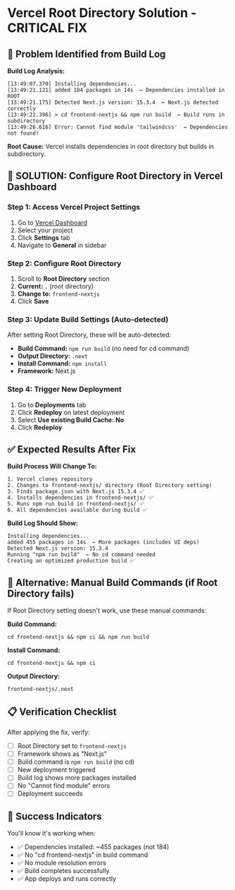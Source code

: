 # Vercel Root Directory Solution - CRITICAL FIX

## 🚨 Problem Identified from Build Log

**Build Log Analysis:**
```
[13:49:07.370] Installing dependencies...
[13:49:21.121] added 184 packages in 14s  ← Dependencies installed in ROOT
[13:49:21.175] Detected Next.js version: 15.3.4  ← Next.js detected correctly
[13:49:21.396] > cd frontend-nextjs && npm run build  ← Build runs in subdirectory
[13:49:26.616] Error: Cannot find module 'tailwindcss'  ← Dependencies not found!
```

**Root Cause:** Vercel installs dependencies in root directory but builds in subdirectory.

## 🎯 SOLUTION: Configure Root Directory in Vercel Dashboard

### Step 1: Access Vercel Project Settings
1. Go to [Vercel Dashboard](https://vercel.com/dashboard)
2. Select your project
3. Click **Settings** tab
4. Navigate to **General** in sidebar

### Step 2: Configure Root Directory
1. Scroll to **Root Directory** section
2. **Current:** `.` (root directory)
3. **Change to:** `frontend-nextjs`
4. Click **Save**

### Step 3: Update Build Settings (Auto-detected)
After setting Root Directory, these will be auto-detected:
- **Build Command:** `npm run build` (no need for cd command)
- **Output Directory:** `.next`
- **Install Command:** `npm install`
- **Framework:** Next.js

### Step 4: Trigger New Deployment
1. Go to **Deployments** tab
2. Click **Redeploy** on latest deployment
3. Select **Use existing Build Cache: No**
4. Click **Redeploy**

## ✅ Expected Results After Fix

**Build Process Will Change To:**
```
1. Vercel clones repository
2. Changes to frontend-nextjs/ directory (Root Directory setting)
3. Finds package.json with Next.js 15.3.4 ✅
4. Installs dependencies in frontend-nextjs/ ✅
5. Runs npm run build in frontend-nextjs/ ✅
6. All dependencies available during build ✅
```

**Build Log Should Show:**
```
Installing dependencies...
added 455 packages in 14s  ← More packages (includes UI deps)
Detected Next.js version: 15.3.4
Running "npm run build"  ← No cd command needed
Creating an optimized production build ✅
```

## 🔧 Alternative: Manual Build Commands (if Root Directory fails)

If Root Directory setting doesn't work, use these manual commands:

**Build Command:**
```
cd frontend-nextjs && npm ci && npm run build
```

**Install Command:**
```
cd frontend-nextjs && npm ci
```

**Output Directory:**
```
frontend-nextjs/.next
```

## 📋 Verification Checklist

After applying the fix, verify:
- [ ] Root Directory set to `frontend-nextjs`
- [ ] Framework shows as "Next.js"
- [ ] Build command is `npm run build` (no cd)
- [ ] New deployment triggered
- [ ] Build log shows more packages installed
- [ ] No "Cannot find module" errors
- [ ] Deployment succeeds

## 🎉 Success Indicators

You'll know it's working when:
- ✅ Dependencies installed: ~455 packages (not 184)
- ✅ No "cd frontend-nextjs" in build command
- ✅ No module resolution errors
- ✅ Build completes successfully
- ✅ App deploys and runs correctly
